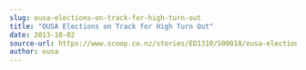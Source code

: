 ```yaml
---
slug: ousa-elections-on-track-for-high-turn-out
title: "OUSA Elections on Track for High Turn Out"
date: 2013-10-02
source-url: https://www.scoop.co.nz/stories/ED1310/S00018/ousa-elections-on-track-for-high-turn-out.htm
author: ousa
---
```

